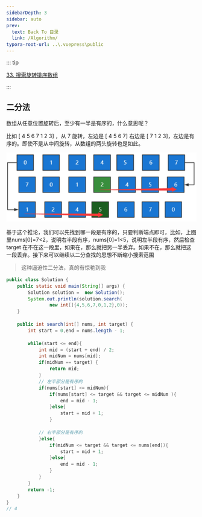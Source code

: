 ```yaml
---
sidebarDepth: 3
sidebar: auto
prev:
  text: Back To 目录
  link: /Algorithm/
typora-root-url: ..\.vuepress\public
---
```




::: tip

[33. 搜索旋转排序数组](https://leetcode.cn/problems/search-in-rotated-sorted-array/)

:::



## 二分法

数组从任意位置旋转后，至少有一半是有序的，什么意思呢？

比如 [ 4 5 6 7 1 2 3] ，从 7 旋转，左边是 [ 4 5 6 7] 右边是 [ 7 1 2 3]，左边是有序的。即使不是从中间旋转，从数组的两头旋转也是如此。

![img](/images/algorithm/config.png)

 

基于这个推论，我们可以先找到哪一段是有序的，只要判断端点即可，比如，上图里nums[0]=7<2，说明右半段有序，nums[0]=1<5，说明左半段有序，然后检查 target 在不在这一段里，如果在，那么就把另一半丢弃。如果不在，那么就把这一段丢弃。接下来可以继续以二分查找的思想不断缩小搜索范围

>  这种逼迫性二分法，真的有惊艳到我

```java
public class Solution {
    public static void main(String[] args) {
        Solution solution =  new Solution();
        System.out.println(solution.search(
                new int[]{4,5,6,7,0,1,2},0));
    }

    public int search(int[] nums, int target) {
        int start = 0,end = nums.length - 1;

        while(start <= end){
            int mid = (start + end) / 2;
            int midNum = nums[mid];
            if(midNum == target) {
                return mid;
            }
            // 左半部分是有序的
            if(nums[start] <= midNum){
                if(nums[start] <= target && target <= midNum ){
                    end = mid - 1;
                }else{
                    start = mid + 1;
                }

            // 右半部分是有序的
            }else{
                if(midNum <= target && target <= nums[end]){
                    start = mid + 1;
                }else{
                    end = mid - 1;
                }
            }
        }
        return -1;
    }
}
// 4
```


